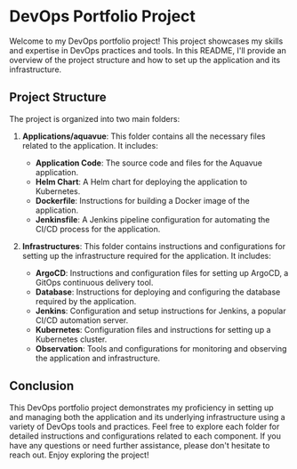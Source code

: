 # DevOps Portfolio Project 

Welcome to my DevOps portfolio project! This project showcases my skills and expertise in DevOps practices and tools. In this README, I'll provide an overview of the project structure and how to set up the application and its infrastructure.

## Project Structure

The project is organized into two main folders:

1. **Applications/aquavue**: This folder contains all the necessary files related to the application. It includes:
   - **Application Code**: The source code and files for the Aquavue application.
   - **Helm Chart**: A Helm chart for deploying the application to Kubernetes.
   - **Dockerfile**: Instructions for building a Docker image of the application.
   - **Jenkinsfile**: A Jenkins pipeline configuration for automating the CI/CD process for the application.

2. **Infrastructures**: This folder contains instructions and configurations for setting up the infrastructure required for the application. It includes:

   - **ArgoCD**: Instructions and configuration files for setting up ArgoCD, a GitOps continuous delivery tool.
   - **Database**: Instructions for deploying and configuring the database required by the application.
   - **Jenkins**: Configuration and setup instructions for Jenkins, a popular CI/CD automation server.
   - **Kubernetes**: Configuration files and instructions for setting up a Kubernetes cluster.
   - **Observation**: Tools and configurations for monitoring and observing the application and infrastructure.

## Conclusion

This DevOps portfolio project demonstrates my proficiency in setting up and managing both the application and its underlying infrastructure using a variety of DevOps tools and practices. Feel free to explore each folder for detailed instructions and configurations related to each component. If you have any questions or need further assistance, please don't hesitate to reach out. Enjoy exploring the project!
